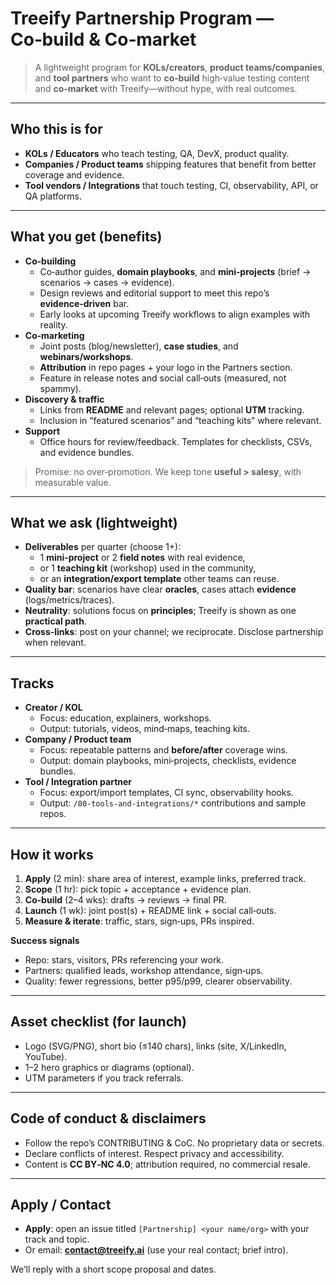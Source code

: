 # Treeify Partnership Program — Co‑build & Co‑market

> A lightweight program for **KOLs/creators**, **product teams/companies**, and **tool partners** who want to **co‑build** high‑value testing content and **co‑market** with Treeify—without hype, with real outcomes.

---

## Who this is for
- **KOLs / Educators** who teach testing, QA, DevX, product quality.
- **Companies / Product teams** shipping features that benefit from better coverage and evidence.
- **Tool vendors / Integrations** that touch testing, CI, observability, API, or QA platforms.

---

## What you get (benefits)
- **Co‑building**
  - Co‑author guides, **domain playbooks**, and **mini‑projects** (brief → scenarios → cases → evidence).
  - Design reviews and editorial support to meet this repo’s **evidence‑driven** bar.
  - Early looks at upcoming Treeify workflows to align examples with reality.
- **Co‑marketing**
  - Joint posts (blog/newsletter), **case studies**, and **webinars/workshops**.
  - **Attribution** in repo pages + your logo in the Partners section.
  - Feature in release notes and social call‑outs (measured, not spammy).
- **Discovery & traffic**
  - Links from **README** and relevant pages; optional **UTM** tracking.
  - Inclusion in “featured scenarios” and “teaching kits” where relevant.
- **Support**
  - Office hours for review/feedback. Templates for checklists, CSVs, and evidence bundles.

> Promise: no over‑promotion. We keep tone **useful > salesy**, with measurable value.

---

## What we ask (lightweight)
- **Deliverables** per quarter (choose 1+):
  - 1 **mini‑project** or 2 **field notes** with real evidence,
  - or 1 **teaching kit** (workshop) used in the community,
  - or an **integration/export template** other teams can reuse.
- **Quality bar**: scenarios have clear **oracles**, cases attach **evidence** (logs/metrics/traces).
- **Neutrality**: solutions focus on **principles**; Treeify is shown as one **practical path**.
- **Cross‑links**: post on your channel; we reciprocate. Disclose partnership when relevant.

---

## Tracks
- **Creator / KOL**
  - Focus: education, explainers, workshops.
  - Output: tutorials, videos, mind‑maps, teaching kits.
- **Company / Product team**
  - Focus: repeatable patterns and **before/after** coverage wins.
  - Output: domain playbooks, mini‑projects, checklists, evidence bundles.
- **Tool / Integration partner**
  - Focus: export/import templates, CI sync, observability hooks.
  - Output: `/80-tools-and-integrations/*` contributions and sample repos.

---

## How it works
1. **Apply** (2 min): share area of interest, example links, preferred track.  
2. **Scope** (1 hr): pick topic + acceptance + evidence plan.  
3. **Co‑build** (2–4 wks): drafts → reviews → final PR.  
4. **Launch** (1 wk): joint post(s) + README link + social call‑outs.  
5. **Measure & iterate**: traffic, stars, sign‑ups, PRs inspired.

**Success signals**
- Repo: stars, visitors, PRs referencing your work.
- Partners: qualified leads, workshop attendance, sign‑ups.
- Quality: fewer regressions, better p95/p99, clearer observability.

---

## Asset checklist (for launch)
- Logo (SVG/PNG), short bio (≤140 chars), links (site, X/LinkedIn, YouTube).  
- 1–2 hero graphics or diagrams (optional).  
- UTM parameters if you track referrals.

---

## Code of conduct & disclaimers
- Follow the repo’s CONTRIBUTING & CoC. No proprietary data or secrets.  
- Declare conflicts of interest. Respect privacy and accessibility.  
- Content is **CC BY‑NC 4.0**; attribution required, no commercial resale.

---

## Apply / Contact
- **Apply**: open an issue titled `[Partnership] <your name/org>` with your track and topic.  
- Or email: **contact@treeify.ai** (use your real contact; brief intro).

We’ll reply with a short scope proposal and dates.
